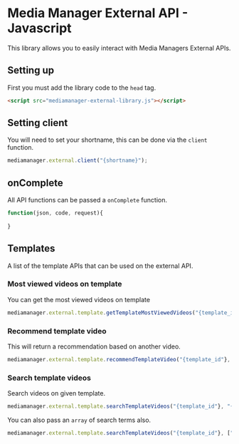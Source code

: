 # Media Manager External API - Javascript

This library allows you to easily interact with Media Managers External APIs.

## Setting up

First you must add the library code to the ``head`` tag.

``` html
<script src="mediamanager-external-library.js"></script>
```

## Setting client

You will need to set your shortname, this can be done via the ``client`` function.

``` javascript
mediamanager.external.client("{shortname}");
```

## onComplete

All API functions can be passed a ``onComplete`` function. 

``` javascript
function(json, code, request){
  
}
```

## Templates

A list of the template APIs that can be used on the external API.

### Most viewed videos on template

You can get the most viewed videos on template

``` javascript
mediamanager.external.template.getTemplateMostViewedVideos("{template_id"}, Function onComplete);
```

### Recommend template video

This will return a recommendation based on another video.

``` javascript
mediamanager.external.template.recommendTemplateVideo("{template_id"}, "{video_id}", Function onComplete);
```

### Search template videos

Search videos on given template. 

``` javascript
mediamanager.external.template.searchTemplateVideos("{template_id"}, "{term}", Function onComplete);
```

You can also pass an ``array`` of search terms also.

``` javascript
mediamanager.external.template.searchTemplateVideos("{template_id"}, ["term1","term2"], Function onComplete);
```

